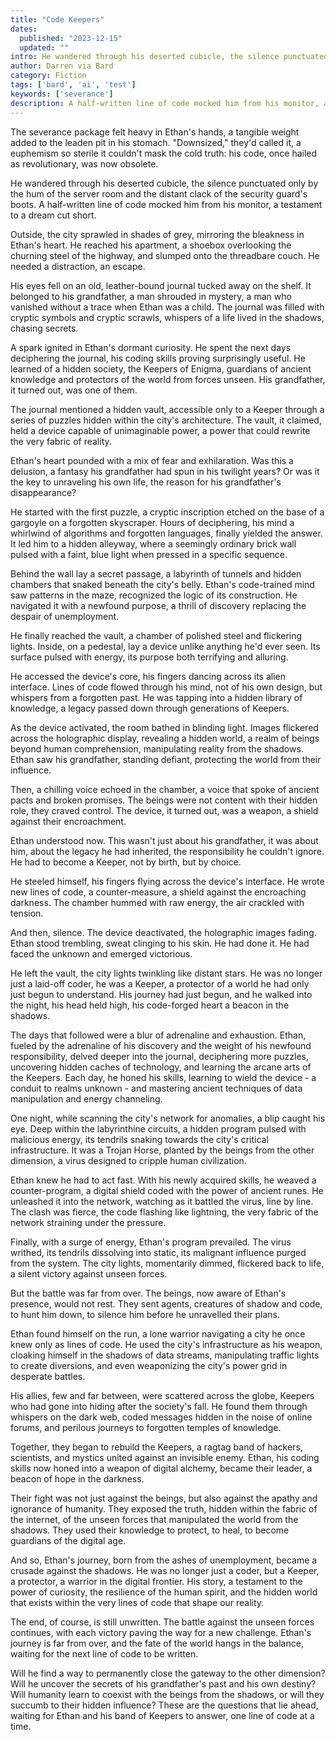 ```yaml
---
title: "Code Keepers"
dates:
  published: "2023-12-15"
  updated: ""
intro: He wandered through his deserted cubicle, the silence punctuated only by the hum of the server room and the distant clack of the security guard's boots. A half-written line of code mocked him from his monitor.
author: Darren via Bard
category: Fiction
tags: ['bard', 'ai', 'test']
keywords: ['severance']
description: A half-written line of code mocked him from his monitor, a testament of a career cut short.
---
```


The severance package felt heavy in Ethan's hands, a tangible weight added to the leaden pit in his stomach. "Downsized," they'd called it, a euphemism so sterile it couldn't mask the cold truth: his code, once hailed as revolutionary, was now obsolete.

He wandered through his deserted cubicle, the silence punctuated only by the hum of the server room and the distant clack of the security guard's boots. A half-written line of code mocked him from his monitor, a testament to a dream cut short.

Outside, the city sprawled in shades of grey, mirroring the bleakness in Ethan's heart. He reached his apartment, a shoebox overlooking the churning steel of the highway, and slumped onto the threadbare couch. He needed a distraction, an escape.

His eyes fell on an old, leather-bound journal tucked away on the shelf. It belonged to his grandfather, a man shrouded in mystery, a man who vanished without a trace when Ethan was a child. The journal was filled with cryptic symbols and cryptic scrawls, whispers of a life lived in the shadows, chasing secrets.

A spark ignited in Ethan's dormant curiosity. He spent the next days deciphering the journal, his coding skills proving surprisingly useful. He learned of a hidden society, the Keepers of Enigma, guardians of ancient knowledge and protectors of the world from forces unseen. His grandfather, it turned out, was one of them.

The journal mentioned a hidden vault, accessible only to a Keeper through a series of puzzles hidden within the city's architecture. The vault, it claimed, held a device capable of unimaginable power, a power that could rewrite the very fabric of reality.

Ethan's heart pounded with a mix of fear and exhilaration. Was this a delusion, a fantasy his grandfather had spun in his twilight years? Or was it the key to unraveling his own life, the reason for his grandfather's disappearance?

He started with the first puzzle, a cryptic inscription etched on the base of a gargoyle on a forgotten skyscraper. Hours of deciphering, his mind a whirlwind of algorithms and forgotten languages, finally yielded the answer. It led him to a hidden alleyway, where a seemingly ordinary brick wall pulsed with a faint, blue light when pressed in a specific sequence.

Behind the wall lay a secret passage, a labyrinth of tunnels and hidden chambers that snaked beneath the city's belly. Ethan's code-trained mind saw patterns in the maze, recognized the logic of its construction. He navigated it with a newfound purpose, a thrill of discovery replacing the despair of unemployment.

He finally reached the vault, a chamber of polished steel and flickering lights. Inside, on a pedestal, lay a device unlike anything he'd ever seen. Its surface pulsed with energy, its purpose both terrifying and alluring.

He accessed the device's core, his fingers dancing across its alien interface. Lines of code flowed through his mind, not of his own design, but whispers from a forgotten past. He was tapping into a hidden library of knowledge, a legacy passed down through generations of Keepers.

As the device activated, the room bathed in blinding light. Images flickered across the holographic display, revealing a hidden world, a realm of beings beyond human comprehension, manipulating reality from the shadows. Ethan saw his grandfather, standing defiant, protecting the world from their influence.

Then, a chilling voice echoed in the chamber, a voice that spoke of ancient pacts and broken promises. The beings were not content with their hidden role, they craved control. The device, it turned out, was a weapon, a shield against their encroachment.

Ethan understood now. This wasn't just about his grandfather, it was about him, about the legacy he had inherited, the responsibility he couldn't ignore. He had to become a Keeper, not by birth, but by choice.

He steeled himself, his fingers flying across the device's interface. He wrote new lines of code, a counter-measure, a shield against the encroaching darkness. The chamber hummed with raw energy, the air crackled with tension.

And then, silence. The device deactivated, the holographic images fading. Ethan stood trembling, sweat clinging to his skin. He had done it. He had faced the unknown and emerged victorious.

He left the vault, the city lights twinkling like distant stars. He was no longer just a laid-off coder, he was a Keeper, a protector of a world he had only just begun to understand. His journey had just begun, and he walked into the night, his head held high, his code-forged heart a beacon in the shadows.



The days that followed were a blur of adrenaline and exhaustion. Ethan, fueled by the adrenaline of his discovery and the weight of his newfound responsibility, delved deeper into the journal, deciphering more puzzles, uncovering hidden caches of technology, and learning the arcane arts of the Keepers. Each day, he honed his skills, learning to wield the device - a conduit to realms unknown - and mastering ancient techniques of data manipulation and energy channeling.

One night, while scanning the city's network for anomalies, a blip caught his eye. Deep within the labyrinthine circuits, a hidden program pulsed with malicious energy, its tendrils snaking towards the city's critical infrastructure. It was a Trojan Horse, planted by the beings from the other dimension, a virus designed to cripple human civilization.

Ethan knew he had to act fast. With his newly acquired skills, he weaved a counter-program, a digital shield coded with the power of ancient runes. He unleashed it into the network, watching as it battled the virus, line by line. The clash was fierce, the code flashing like lightning, the very fabric of the network straining under the pressure.

Finally, with a surge of energy, Ethan's program prevailed. The virus writhed, its tendrils dissolving into static, its malignant influence purged from the system. The city lights, momentarily dimmed, flickered back to life, a silent victory against unseen forces.

But the battle was far from over. The beings, now aware of Ethan's presence, would not rest. They sent agents, creatures of shadow and code, to hunt him down, to silence him before he unravelled their plans.

Ethan found himself on the run, a lone warrior navigating a city he once knew only as lines of code. He used the city's infrastructure as his weapon, cloaking himself in the shadows of data streams, manipulating traffic lights to create diversions, and even weaponizing the city's power grid in desperate battles.

His allies, few and far between, were scattered across the globe, Keepers who had gone into hiding after the society's fall. He found them through whispers on the dark web, coded messages hidden in the noise of online forums, and perilous journeys to forgotten temples of knowledge.

Together, they began to rebuild the Keepers, a ragtag band of hackers, scientists, and mystics united against an invisible enemy. Ethan, his coding skills now honed into a weapon of digital alchemy, became their leader, a beacon of hope in the darkness.

Their fight was not just against the beings, but also against the apathy and ignorance of humanity. They exposed the truth, hidden within the fabric of the internet, of the unseen forces that manipulated the world from the shadows. They used their knowledge to protect, to heal, to become guardians of the digital age.

And so, Ethan's journey, born from the ashes of unemployment, became a crusade against the shadows. He was no longer just a coder, but a Keeper, a protector, a warrior in the digital frontier. His story, a testament to the power of curiosity, the resilience of the human spirit, and the hidden world that exists within the very lines of code that shape our reality.

The end, of course, is still unwritten. The battle against the unseen forces continues, with each victory paving the way for a new challenge. Ethan's journey is far from over, and the fate of the world hangs in the balance, waiting for the next line of code to be written.

Will he find a way to permanently close the gateway to the other dimension? Will he uncover the secrets of his grandfather's past and his own destiny? Will humanity learn to coexist with the beings from the shadows, or will they succumb to their hidden influence? These are the questions that lie ahead, waiting for Ethan and his band of Keepers to answer, one line of code at a time.
